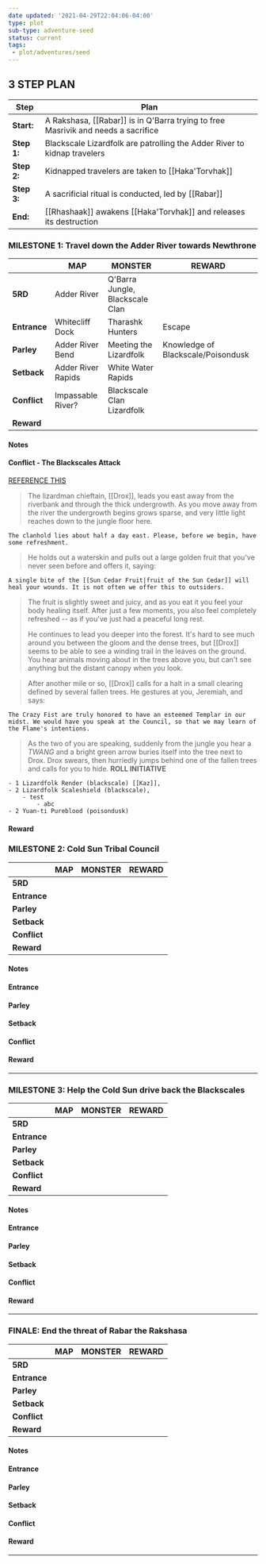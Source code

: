 ```yaml
---
date updated: '2021-04-29T22:04:06-04:00'
type: plot
sub-type: adventure-seed
status: current
tags:
 - plot/adventures/seed
---
```


## 3 STEP PLAN

| Step        | Plan                                                                              |
| ----------- | --------------------------------------------------------------------------------- |
| **Start:**  | A Rakshasa, [[Rabar]] is in Q'Barra trying to free Masrivik and needs a sacrifice |
| **Step 1:** | Blackscale Lizardfolk are patrolling the Adder River to kidnap travelers          |
| **Step 2:** | Kidnapped travelers are taken to [[Haka'Torvhak]]                                 |
| **Step 3:** | A sacrificial ritual is conducted, led by [[Rabar]]                               |
| **End:**    | [[Rhashaak]] awakens [[Haka'Torvhak]] and releases its destruction                |

### MILESTONE 1: Travel down the Adder River towards Newthrone

|              | MAP                | MONSTER                         | REWARD                             |
| ------------ | ------------------ | ------------------------------- | ---------------------------------- |
| **5RD**      | Adder River        | Q'Barra Jungle, Blackscale Clan |                                    |
| **Entrance** | Whitecliff Dock    | Tharashk Hunters                | Escape                             |
| **Parley**   | Adder River Bend   | Meeting the Lizardfolk          | Knowledge of Blackscale/Poisondusk |
| **Setback**  | Adder River Rapids | White Water Rapids              |                                    |
| **Conflict** | Impassable River?  | Blackscale Clan Lizardfolk      |                                    |
| **Reward**   |                    |                                 |                                    |

#### Notes

#### Conflict - The Blackscales Attack

[REFERENCE THIS](https://www.reddit.com/r/DnDBehindTheScreen/comments/6acd7t/guide_to_the_jungle/)

> The lizardman chieftain, [[Drox]], leads you east away from the riverbank and through the thick undergrowth. As you move away from the river the undergrowth begins grows sparse, and very little light reaches down to the jungle floor here.

```ad-quote
The clanhold lies about half a day east. Please, before we begin, have some refreshment. 
```

> He holds out a waterskin and pulls out a large golden fruit that you've never seen before and offers it, saying:

```ad-quote
A single bite of the [[Sun Cedar Fruit|fruit of the Sun Cedar]] will heal your wounds. It is not often we offer this to outsiders.  
```

> The fruit is slightly sweet and juicy, and as you eat it you feel your body healing itself. After just a few moments, you also feel completely refreshed -- as if you've just had a peaceful long rest.
>
> He continues to lead you deeper into the forest. It's hard to see much around you between the gloom and the dense trees, but [[Drox]] seems to be able to see a winding trail in the leaves on the ground. You hear animals moving about in the trees above you, but can't see anything but the distant canopy when you look.

> After another mile or so, [[Drox]] calls for a halt in a small clearing defined by several fallen trees. He gestures at you, Jeremiah, and says:

```ad-quote
The Crazy Fist are truly honored to have an esteemed Templar in our midst. We would have you speak at the Council, so that we may learn of the Flame's intentions.
```

> As the two of you are speaking, suddenly from the jungle you hear a _TWANG_ and a bright green arrow buries itself into the tree next to Drox. Drox swears, then hurriedly jumps behind one of the fallen trees and calls for you to hide. **ROLL INITIATIVE**

```ad-battle
- 1 Lizardfolk Render (blackscale) [[Kaz]], 
- 2 Lizardfolk Scaleshield (blackscale), 
	- test
		- abc
- 2 Yuan-ti Pureblood (poisondusk)
```

#### Reward



### MILESTONE 2: Cold Sun Tribal Council

|              | MAP | MONSTER | REWARD |
| ------------ | --- | ------- | ------ |
| **5RD**      |     |         |        |
| **Entrance** |     |         |        |
| **Parley**   |     |         |        |
| **Setback**  |     |         |        |
| **Conflict** |     |         |        |
| **Reward**   |     |         |        |

#### Notes

#### Entrance

#### Parley

#### Setback

#### Conflict

#### Reward

---

### MILESTONE 3: Help the Cold Sun drive back the Blackscales

|              | MAP | MONSTER | REWARD |
| ------------ | --- | ------- | ------ |
| **5RD**      |     |         |        |
| **Entrance** |     |         |        |
| **Parley**   |     |         |        |
| **Setback**  |     |         |        |
| **Conflict** |     |         |        |
| **Reward**   |     |         |        |

#### Notes

#### Entrance

#### Parley

#### Setback

#### Conflict

#### Reward

---

### FINALE: End the threat of Rabar the Rakshasa

|              | MAP | MONSTER | REWARD |
| ------------ | --- | ------- | ------ |
| **5RD**      |     |         |        |
| **Entrance** |     |         |        |
| **Parley**   |     |         |        |
| **Setback**  |     |         |        |
| **Conflict** |     |         |        |
| **Reward**   |     |         |        |

#### Notes

#### Entrance

#### Parley

#### Setback

#### Conflict

#### Reward

---
